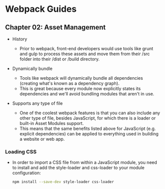 # Webpack Guides

## Chapter 02: Asset Management

- History
  - Prior to webpack, front-end developers would use tools like grunt and gulp to process these assets and
    move them from their /src folder into their /dist or /build directory.

- Dynamically bundle
  - Tools like webpack will dynamically bundle all dependencies (creating what's known as a dependency graph).
  - This is great because every module now explicitly states its dependencies and we'll avoid bundling modules that aren't in use.

- Supports any type of file
  - One of the coolest webpack features is that you can also include any other type of file, besides JavaScript,
    for which there is a loader or built-in Asset Modules support.
  - This means that the same benefits listed above for JavaScript (e.g. explicit dependencies)
    can be applied to everything used in building a website or web app.

### Loading CSS

- In order to import a CSS file from within a JavaScript module,
  you need to install and add the style-loader and css-loader to your module configuration:

  ```sh
  npm install --save-dev style-loader css-loader
  ```
